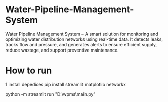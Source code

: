 # Water-Pipeline-Management-System
Water Pipeline Management System – A smart solution for monitoring and optimizing water distribution networks using real-time data. It detects leaks, tracks flow and pressure, and generates alerts to ensure efficient supply, reduce wastage, and support preventive maintenance.

# How to run
1 install depedices 
pip install streamlit matplotlib networkx

python -m streamlit run "D:\wpms\main.py" 
